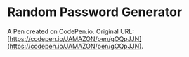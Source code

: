 # Random Password Generator

A Pen created on CodePen.io. Original URL: [https://codepen.io/JAMAZON/pen/gOQpJJN](https://codepen.io/JAMAZON/pen/gOQpJJN).

